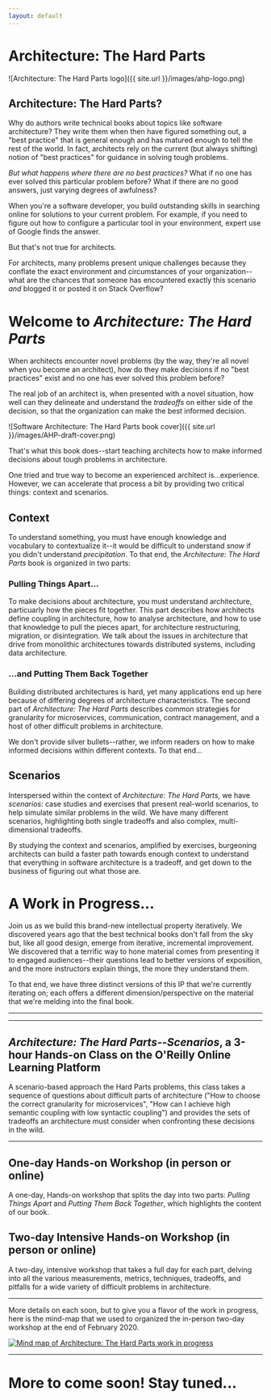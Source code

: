 ```yaml
---
layout: default
---
```


# Architecture: The Hard Parts

![Architecture: The Hard Parts logo]({{ site.url }}/images/ahp-logo.png)


## Architecture: The Hard Parts?

Why do authors write technical books about topics like software architecture? They write them when then have figured something out, a "best practice" that is general enough and has matured enough to tell the rest of the world. In fact, architects rely on the current (but always shifting) notion of "best practices" for guidance in solving tough problems.

_But what happens where there are no best practices?_ What if no one has ever solved this particular problem before? What if there are no good answers, just varying degrees of awfulness?


When you're a software developer, you build outstanding skills in searching online for solutions to your current problem. For example, if you need to figure out how to configure a particular tool in your environment, expert use of Google finds the answer. 

But that's not true for architects.

For architects, many problems present unique challenges because they conflate the exact environment and circumstances of your organization--what are the chances that someone has encountered exactly this scenario _and_ blogged it or posted it on Stack Overflow?

# Welcome to _Architecture: The Hard Parts_

When architects encounter novel problems (by the way, they're all novel when you become an architect), how do they make decisions if no "best practices" exist and no one has ever solved this problem before?

The real job of an architect is, when presented with a novel situation, how well can they delineate and understand the _tradeoffs_ on either side of the decision, so that the organization can make the best informed decision. 

![Software Architecture: The Hard Parts book cover]({{ site.url }}/images/AHP-draft-cover.png)

That's what this book does--start teaching architects how to make informed decisions about tough problems in architecture.

One tried and true way to become an experienced architect is...experience. However, we can accelerate that process a bit by providing two critical things: context and scenarios.

## Context
To understand something, you must have enough knowledge and vocabulary to contextualize it--it would be difficult to understand _snow_ if you didn't understand _precipitation_. To that end, the _Architecture: The Hard Parts_ book is organized in two parts: 

### Pulling Things Apart…
To make decisions about architecture, you must understand architecture, particuarly how the pieces fit together. This part describes how architects define coupling in architecture, how to analyse architecture, and how to use that knowledge to pull the pieces apart, for architecture restructuring, migration, or disintegration. We talk about the issues in architecture that drive from monolithic architectures towards distributed systems, including data architecture.

### ...and Putting Them Back Together
Building distributed architectures is hard, yet many applications end up here because of differing degrees of architecture characteristics. The second part of _Architecture: The Hard Parts_ describes common strategies for granularity for microservices, communication, contract management, and a host of other difficult problems in architecture. 

We don't provide silver bullets--rather, we inform readers on how to make informed decisions within different contexts. To that end...

## Scenarios

Interspersed within the context of _Architecture: The Hard Parts_, we have _scenarios_: case studies and exercises that present real-world scenarios, to help simulate similar problems in the wild. We have many different scenarios, highlighting both single tradeoffs and also complex, multi-dimensional tradeoffs. 

By studying the context and scenarios, amplified by  exercises, burgeoning architects can build a faster path towards enough context to understand that everything in software architecture is a tradeoff, and get down to the business of figuring out what those are.

# A Work in Progress...

Join us as we build this brand-new intellectual property iteratively. We discovered years ago that the best technical books don't fall from the sky but, like all good design, emerge from iterative, incremental improvement. We discovered that a terrific way to hone material comes from presenting it to engaged audiences--their questions lead to better versions of exposition, and the more instructors explain things, the more they understand them.

To that end, we have three distinct versions of this IP that we're currently iterating on; each offers a different dimension/perspective on the material that we're melding into the final book.


--- 
--- 
## _Architecture: The Hard Parts--Scenarios_, a 3-hour Hands-on Class on the O'Reilly Online Learning Platform
A scenario-based approach the Hard Parts problems, this class takes a sequence of questions about difficult parts of architecture ("How to choose the correct granularity for microservices", "How can I achieve high semantic coupling with low syntactic coupling") and provides the sets of tradeoffs an architecture must consider when confronting these decisions in the wild.



--- 

## One-day Hands-on Workshop (in person or online)
A one-day, Hands-on workshop that splits the day into two parts: _Pulling Things Apart_ and _Putting Them Back Together_, which highlights the content of our book.

## Two-day Intensive Hands-on Workshop (in person or online)
A two-day, intensive workshop that takes a full day for each part, delving into all the various measurements, metrics, techniques, tradeoffs, and pitfalls for a wide variety of difficult problems in architecture.

--- 

More details on each soon, but to give you a flavor of the work in progress, here is the mind-map that we used to organized the in-person two-day workshop at the end of February 2020.

<a href="{{ site.url }}/images/ahp-mindmap-2020-03-full.png"> <img src="{{ site.url }}/images/ahp-mindmap-snapshot-2020-03.png" alt="Mind map of Architecture: The Hard Parts work in progress"/></a>

---
# More to come soon! Stay tuned...

